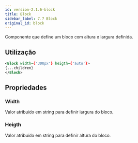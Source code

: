 ```yaml
---
id: version-2.1.6-block
title: Block
sidebar_label: 7.7 Block
original_id: block
---
```


Componente que define um bloco com altura e largura definida.

## Utilização

```xml
<Block width={'300px'} heigth={'auto'}>
{...children}
</Block>
```

## Propriedades

### Width

Valor atribuído em string para definir largura do bloco.

### Heigth

Valor atribuído em string para definir altura do bloco.
